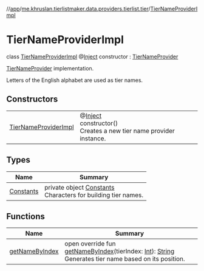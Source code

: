 //[app](../../../index.md)/[me.khruslan.tierlistmaker.data.providers.tierlist.tier](../index.md)/[TierNameProviderImpl](index.md)

# TierNameProviderImpl

class [TierNameProviderImpl](index.md) @[Inject](https://javax-inject.github.io/javax-inject/api/javax/inject/Inject.html) constructor : [TierNameProvider](../-tier-name-provider/index.md)

[TierNameProvider](../-tier-name-provider/index.md) implementation.

Letters of the English alphabet are used as tier names.

## Constructors

| | |
|---|---|
| [TierNameProviderImpl](-tier-name-provider-impl.md) | @[Inject](https://javax-inject.github.io/javax-inject/api/javax/inject/Inject.html) <br>constructor()<br>Creates a new tier name provider instance. |

## Types

| Name | Summary |
|---|---|
| [Constants](-constants/index.md) | private object [Constants](-constants/index.md)<br>Characters for building tier names. |

## Functions

| Name | Summary |
|---|---|
| [getNameByIndex](get-name-by-index.md) | open override fun [getNameByIndex](get-name-by-index.md)(tierIndex: [Int](https://kotlinlang.org/api/latest/jvm/stdlib/kotlin/-int/index.html)): [String](https://kotlinlang.org/api/latest/jvm/stdlib/kotlin/-string/index.html)<br>Generates tier name based on its position. |
